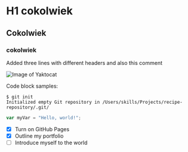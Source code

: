 # H1 cokolwiek
## Cokolwiek
### cokolwiek

Added three lines with different headers and also this comment

![Image of Yaktocat](https://octodex.github.com/images/yaktocat.png)

Code block samples:

```
$ git init
Initialized empty Git repository in /Users/skills/Projects/recipe-repository/.git/
```

``` javascript
var myVar = "Hello, world!";
```
- [X] Turn on GitHub Pages
- [X] Outline my portfolio
- [ ] Introduce myself to the world
